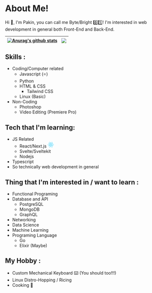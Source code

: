 # About Me!

Hi 👋, I'm Pakin, you can call me Byte/Bright 0️⃣1️⃣! I'm interested in web development in general both Front-End and Back-End.

| <a href="https://github.com/anuraghazra/github-readme-stats"><img align="center" src="https://github-readme-stats.vercel.app/api?username=OnFireByte&show_icons=true&include_all_commits=true&theme=buefy&hide_border=true" alt="Anurag's github stats" /></a> | <a href="https://github.com/anuraghazra/github-readme-stats"><img align="center" src="https://github-readme-stats.vercel.app/api/top-langs/?username=OnFireByte&layout=compact&theme=buefy&hide_border=true" /></a> |
| -------------------------------------------------------------------------------------------------------------------------------------------------------------------------------------------------------------------------------------------------------------- | ------------------------------------------------------------------------------------------------------------------------------------------------------------------------------------------------------------------- |

## Skills :

-   Coding/Computer related
    -   Javascript (⭐)
    -   Python
    -   HTML & CSS
        -   Tailwind CSS
    -   Linux (Basic)
-   Non-Coding
    -   Photoshop
    -   Video Editing (Premiere Pro)

## Tech that I'm learning:

-   JS Related
    -   React/Next.js <img src="https://github.com/devicons/devicon/blob/master/icons/react/react-original.svg" width="20px">
    -   Svelte/Sveltekit
    -   Nodejs
-   Typescript
-   So technically web development in general

## Thing that I'm interested in / want to learn :

-   Functional Programing
-   Database and API
    -   PostgreSQL
    -   MongoDB
    -   GraphQL
-   Networking
-   Data Science
-   Machine Learning
-   Programing Language
    -   Go
    -   Elixir (Maybe)

## My Hobby :

-   Custom Mechanical Keyboard ⌨️ (You should too!!!)
-   Linux Distro-Hopping / Ricing
-   Cooking 🍳
